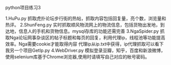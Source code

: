 python项目练习3

1.HuPu.py 抓取虎扑论坛步行街的热帖，抓取内容包括回复量，亮个数，浏览量和热评。
2.ShunFeng.py 实时抓取顺风物流网上的物流信息，包括货物出发地，到达地，信息人的手机和货物信息。mysql存库的功能还需完善
3.NgaSpider.py 抓取Nga论坛网事杂谈区的帖子标题和每页的回复，利用代理ip，线程池等功能提高效率。Nga需要cookie才能取得内容
代理ip从ip.txt中获得，ip代理抓取可以看下我另一个项目GetIp.py
4.WebDriver.py 模拟登录豆瓣，知乎，百度和新浪微博，使用selenium库基于Chrome浏览器,使用时请填写自己对应的帐号密码。